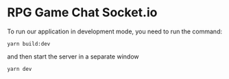 # RPG Game Chat Socket.io

To run our application in development mode, you need to run the command:

```shell script
yarn build:dev
```
and then start the server in a separate window
```shell script
yarn dev
```
